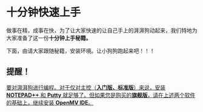 # 十分钟快速上手



做事在精，成事在快，为了让大家快速的让自己手上的湃湃狗动起来，我们特地为大家准备了这一份**十分钟上手秘籍。**



下面，由请大家跟随秘籍，安装环境。让小狗狗跑起来吧！！！



## 提醒！

  <u>要对湃湃狗进行编程。对于仅对主控（**入门版、标准版**）来说，安装 **NOTEPAD++** 和 **Putty** 就足够了。但如果您是购买的**旗舰版**，请在上述两个软件的基础上，继续安装 **OpenMV IDE**。</u>

  